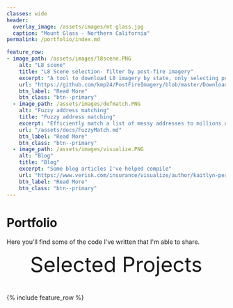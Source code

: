 ```yaml
---
classes: wide
header:
  overlay_image: /assets/images/mt glass.jpg
  caption: "Mount Glass - Northern California"
permalink: /portfolio/index.md

feature_row:
- image_path: /assets/images/l8scene.PNG
    alt: "L8 scene"
    title: "L8 Scene selection- filter by post-fire imagery"
    excerpt: "A tool to download L8 imagery by state, only selecting post-fire imagery"
    url: "https://github.com/kmp24/PostFireImagery/blob/master/Download_L8Imagery_Post_Fire.ipynb"
    btn_label: "Read More"
    btn_class: "btn--primary"	
  - image_path: /assets/images/defmatch.PNG
    alt: "Fuzzy address matching"
    title: "Fuzzy address matching"
    excerpt: "Efficiently match a list of messy addresses to millions of address records"
    url: "/assets/docs/FuzzyMatch.md"
    btn_label: "Read More"
    btn_class: "btn--primary"	
  - image_path: /assets/images/visualize.PNG
    alt: "Blog"
    title: "Blog"
    excerpt: "Some blog articles I've helped compile"
    url: "https://www.verisk.com/insurance/visualize/author/kaitlyn-perham/"
    btn_label: "Read More"
    btn_class: "btn--primary"
---
```


# Portfolio

Here you'll find some of the code I've written that I'm able to share.


<div style="margin-bottom:1cm" align="center"><font size="55">Selected Projects</font></div>

{% include feature_row %}

<!------------------------------- FOOTER --------------------------------->
